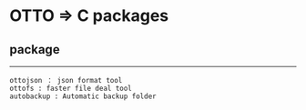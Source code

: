# OTTO => C packages
## package
---
```
ottojson ： json format tool
ottofs : faster file deal tool
autobackup : Automatic backup folder

```
